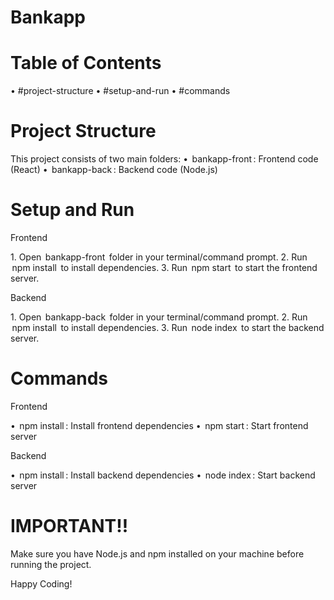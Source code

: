 # Bankapp

# Table of Contents
•⁠  ⁠#project-structure
•⁠  ⁠#setup-and-run
•⁠  ⁠#commands


# Project Structure

This project consists of two main folders:
•⁠  ⁠⁠ bankapp-front ⁠: Frontend code (React)
•⁠  ⁠⁠ bankapp-back ⁠: Backend code (Node.js)

# Setup and Run

Frontend

1.⁠ ⁠Open ⁠ bankapp-front ⁠ folder in your terminal/command prompt.
2.⁠ ⁠Run ⁠ npm install ⁠ to install dependencies.
3.⁠ ⁠Run ⁠ npm start ⁠ to start the frontend server.

Backend

1.⁠ ⁠Open ⁠ bankapp-back ⁠ folder in your terminal/command prompt.
2.⁠ ⁠Run ⁠ npm install ⁠ to install dependencies.
3.⁠ ⁠Run ⁠ node index ⁠ to start the backend server.

# Commands

Frontend

•⁠  ⁠⁠ npm install ⁠: Install frontend dependencies
•⁠  ⁠⁠ npm start ⁠: Start frontend server

Backend

•⁠  ⁠⁠ npm install ⁠: Install backend dependencies
•⁠  ⁠⁠ node index ⁠: Start backend server


# IMPORTANT!!

Make sure you have Node.js and npm installed on your machine before running the project.

Happy Coding!
